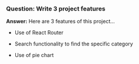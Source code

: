 ### **Question:** Write 3 project features
**Answer:** Here are 3 features of this project...

   * Use of React Router

   * Search functionality to find the specific category

   * Use of pie chart
